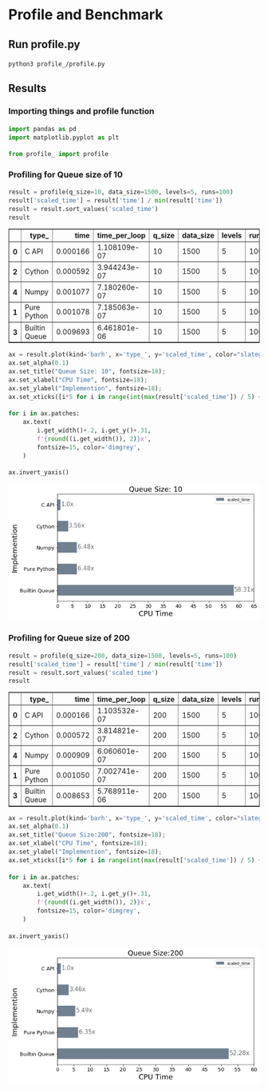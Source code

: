 
# Profile and Benchmark

## Run profile.py
`python3 profile_/profile.py`

## Results

### Importing things and profile function


```python
import pandas as pd
import matplotlib.pyplot as plt

from profile_ import profile
```

### Profiling for Queue size of 10


```python
result = profile(q_size=10, data_size=1500, levels=5, runs=100)
result['scaled_time'] = result['time'] / min(result['time'])
result = result.sort_values('scaled_time')
result
```




<div>
<table border="1" class="dataframe">
  <thead>
    <tr style="text-align: right;">
      <th></th>
      <th>type_</th>
      <th>time</th>
      <th>time_per_loop</th>
      <th>q_size</th>
      <th>data_size</th>
      <th>levels</th>
      <th>runs</th>
      <th>scaled_time</th>
    </tr>
  </thead>
  <tbody>
    <tr>
      <th>0</th>
      <td>C API</td>
      <td>0.000166</td>
      <td>1.108109e-07</td>
      <td>10</td>
      <td>1500</td>
      <td>5</td>
      <td>100</td>
      <td>1.000000</td>
    </tr>
    <tr>
      <th>2</th>
      <td>Cython</td>
      <td>0.000592</td>
      <td>3.944243e-07</td>
      <td>10</td>
      <td>1500</td>
      <td>5</td>
      <td>100</td>
      <td>3.559437</td>
    </tr>
    <tr>
      <th>4</th>
      <td>Numpy</td>
      <td>0.001077</td>
      <td>7.180260e-07</td>
      <td>10</td>
      <td>1500</td>
      <td>5</td>
      <td>100</td>
      <td>6.479744</td>
    </tr>
    <tr>
      <th>1</th>
      <td>Pure Python</td>
      <td>0.001078</td>
      <td>7.185063e-07</td>
      <td>10</td>
      <td>1500</td>
      <td>5</td>
      <td>100</td>
      <td>6.484078</td>
    </tr>
    <tr>
      <th>3</th>
      <td>Builtin Queue</td>
      <td>0.009693</td>
      <td>6.461801e-06</td>
      <td>10</td>
      <td>1500</td>
      <td>5</td>
      <td>100</td>
      <td>58.313792</td>
    </tr>
  </tbody>
</table>
</div>




```python
ax = result.plot(kind='barh', x='type_', y='scaled_time', color="slategray", fontsize=13, figsize=(9,5))
ax.set_alpha(0.1)
ax.set_title("Queue Size: 10", fontsize=18);
ax.set_xlabel("CPU Time", fontsize=18);
ax.set_ylabel("Implemention", fontsize=18);
ax.set_xticks([i*5 for i in range(int(max(result['scaled_time']) / 5) + 3)])

for i in ax.patches:
    ax.text(
        i.get_width()+.2, i.get_y()+.31, 
        f'{round((i.get_width()), 2)}x', 
        fontsize=15, color='dimgrey',
    )
    
ax.invert_yaxis()

```


![png](notebook/output_5_0.png)


### Profiling for Queue size of 200


```python
result = profile(q_size=200, data_size=1500, levels=5, runs=100)
result['scaled_time'] = result['time'] / min(result['time'])
result = result.sort_values('scaled_time')
result
```




<div>
<table border="1" class="dataframe">
  <thead>
    <tr style="text-align: right;">
      <th></th>
      <th>type_</th>
      <th>time</th>
      <th>time_per_loop</th>
      <th>q_size</th>
      <th>data_size</th>
      <th>levels</th>
      <th>runs</th>
      <th>scaled_time</th>
    </tr>
  </thead>
  <tbody>
    <tr>
      <th>0</th>
      <td>C API</td>
      <td>0.000166</td>
      <td>1.103532e-07</td>
      <td>200</td>
      <td>1500</td>
      <td>5</td>
      <td>100</td>
      <td>1.000000</td>
    </tr>
    <tr>
      <th>2</th>
      <td>Cython</td>
      <td>0.000572</td>
      <td>3.814821e-07</td>
      <td>200</td>
      <td>1500</td>
      <td>5</td>
      <td>100</td>
      <td>3.456919</td>
    </tr>
    <tr>
      <th>4</th>
      <td>Numpy</td>
      <td>0.000909</td>
      <td>6.060601e-07</td>
      <td>200</td>
      <td>1500</td>
      <td>5</td>
      <td>100</td>
      <td>5.492003</td>
    </tr>
    <tr>
      <th>1</th>
      <td>Pure Python</td>
      <td>0.001050</td>
      <td>7.002741e-07</td>
      <td>200</td>
      <td>1500</td>
      <td>5</td>
      <td>100</td>
      <td>6.345752</td>
    </tr>
    <tr>
      <th>3</th>
      <td>Builtin Queue</td>
      <td>0.008653</td>
      <td>5.768911e-06</td>
      <td>200</td>
      <td>1500</td>
      <td>5</td>
      <td>100</td>
      <td>52.276786</td>
    </tr>
  </tbody>
</table>
</div>




```python
ax = result.plot(kind='barh', x='type_', y='scaled_time', color="slategray", fontsize=13, figsize=(9,5))
ax.set_alpha(0.1)
ax.set_title("Queue Size:200", fontsize=18);
ax.set_xlabel("CPU Time", fontsize=18);
ax.set_ylabel("Implemention", fontsize=18);
ax.set_xticks([i*5 for i in range(int(max(result['scaled_time']) / 5) + 3)])

for i in ax.patches:
    ax.text(
        i.get_width()+.2, i.get_y()+.31, 
        f'{round((i.get_width()), 2)}x', 
        fontsize=15, color='dimgrey',
    )
    
ax.invert_yaxis()

```


![png](notebook/output_8_0.png)



```python

```

